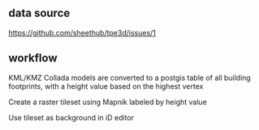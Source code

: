 data source
---

https://github.com/sheethub/tpe3d/issues/1

workflow
---
KML/KMZ Collada models are converted to a postgis table of all building footprints, with a height value based on the highest vertex

Create a raster tileset using Mapnik labeled by height value

Use tileset as background in iD editor
